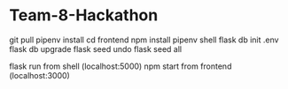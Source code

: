 # Team-8-Hackathon

git pull
pipenv install
cd frontend
npm install
pipenv shell
flask db init
.env
flask db upgrade
flask seed undo
flask seed all


flask run from shell (localhost:5000)
npm start from frontend (localhost:3000)
